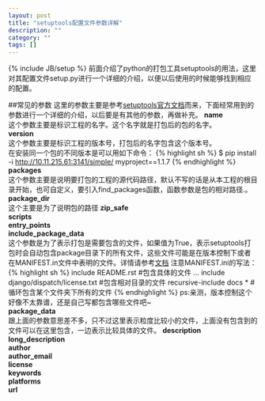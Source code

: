 ```yaml
---
layout: post
title: "setuptools配置文件参数详解"
description: ""
category: ""
tags: []
---
```

{% include JB/setup %}
前面介绍了python的打包工具setuptools的用法，这里对其配置文件setup.py进行一个详细的介绍，以便以后使用的时候能够找到相应的配置。

##常见的参数
这里的参数主要是参考[setuptools官方文档](http://pythonhosted.org/setuptools/setuptools.html#new-and-changed-setup-keywords)而来，下面经常用到的参数进行一个详细的介绍，以后要是有其他的参数，再做补充。
**name**  
这个参数主要是标识工程的名字。这个名字就是打包后的包的名字。  
**version**  
这个参数主要是标识工程的版本号，打包后的名字包含这个版本号。  
在安装同一个包的不同版本是可以用如下命令：
{% highlight sh %}
$ pip install -i http://10.11.215.61:3141/simple/ myproject==1.1.7 
{% endhighlight %}
**packages**  
这个参数主要是说明要打包的工程的源代码路径，默认不写的话是从本工程的根目录开始，也可自定义，要引入find_packages函数，函数参数是包的相对路径.。  
**package_dir**  
这个主要是为了说明包的路径
**zip_safe**  
**scripts**  
**entry_points**  
**include_package_data**  
这个参数是为了表示打包是需要包含的文件，如果值为True，表示setuptools打包时会自动包含package目录下的所有文件，这些文件可能是在版本控制下或者在MANIFEST.in文件中表明的文件。详情请参考[文档](http://pythonhosted.org/setuptools/setuptools.html#including-data-files)
注意MANIFEST.ini的写法：
{% highlight sh %}
include README.rst #包含具体的文件
...
include django/dispatch/license.txt #包含相对目录的文件
recursive-include docs * #循环包含某个文件夹下所有的文件
{% endhighlight %}
ps:亲测，版本控制这个好像不太靠谱，还是自己写都包含哪些文件吧~  
**package_data**  
跟上面的参数意思差不多，只不过这里表示粒度比较小的文件，上面没有包含到的文件可以在这里包含，一边表示比较具体的文件。
**description**  
**long_description**  
**author**  
**author_email**  
**license**  
**keywords**  
**platforms**  
**url**  




